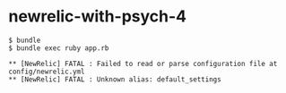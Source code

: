 # newrelic-with-psych-4

```
$ bundle
$ bundle exec ruby app.rb

** [NewRelic] FATAL : Failed to read or parse configuration file at config/newrelic.yml
** [NewRelic] FATAL : Unknown alias: default_settings
```
